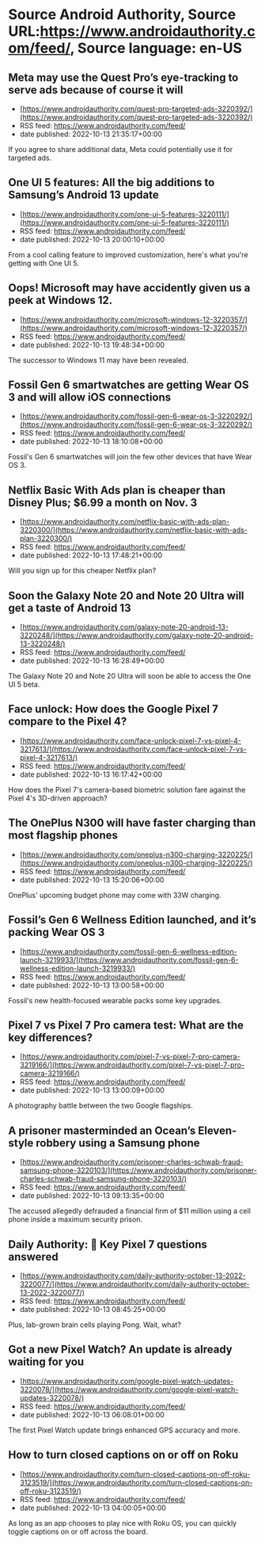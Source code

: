 # Source Android Authority, Source URL:https://www.androidauthority.com/feed/, Source language: en-US

## Meta may use the Quest Pro’s eye-tracking to serve ads because of course it will
 - [https://www.androidauthority.com/quest-pro-targeted-ads-3220392/](https://www.androidauthority.com/quest-pro-targeted-ads-3220392/)
 - RSS feed: https://www.androidauthority.com/feed/
 - date published: 2022-10-13 21:35:17+00:00

If you agree to share additional data, Meta could potentially use it for targeted ads.

## One UI 5 features: All the big additions to Samsung’s Android 13 update
 - [https://www.androidauthority.com/one-ui-5-features-3220111/](https://www.androidauthority.com/one-ui-5-features-3220111/)
 - RSS feed: https://www.androidauthority.com/feed/
 - date published: 2022-10-13 20:00:10+00:00

From a cool calling feature to improved customization, here's what you're getting with One UI 5.

## Oops! Microsoft may have accidently given us a peek at Windows 12.
 - [https://www.androidauthority.com/microsoft-windows-12-3220357/](https://www.androidauthority.com/microsoft-windows-12-3220357/)
 - RSS feed: https://www.androidauthority.com/feed/
 - date published: 2022-10-13 19:48:34+00:00

The successor to Windows 11 may have been revealed.

## Fossil Gen 6 smartwatches are getting Wear OS 3 and will allow iOS connections
 - [https://www.androidauthority.com/fossil-gen-6-wear-os-3-3220292/](https://www.androidauthority.com/fossil-gen-6-wear-os-3-3220292/)
 - RSS feed: https://www.androidauthority.com/feed/
 - date published: 2022-10-13 18:10:08+00:00

Fossil's Gen 6 smartwatches will join the few other devices that have Wear OS 3.

## Netflix Basic With Ads plan is cheaper than Disney Plus; $6.99 a month on Nov. 3
 - [https://www.androidauthority.com/netflix-basic-with-ads-plan-3220300/](https://www.androidauthority.com/netflix-basic-with-ads-plan-3220300/)
 - RSS feed: https://www.androidauthority.com/feed/
 - date published: 2022-10-13 17:48:21+00:00

Will you sign up for this cheaper Netflix plan?

## Soon the Galaxy Note 20 and Note 20 Ultra will get a taste of Android 13
 - [https://www.androidauthority.com/galaxy-note-20-android-13-3220248/](https://www.androidauthority.com/galaxy-note-20-android-13-3220248/)
 - RSS feed: https://www.androidauthority.com/feed/
 - date published: 2022-10-13 16:28:49+00:00

The Galaxy Note 20 and Note 20 Ultra will soon be able to access the One UI 5 beta.

## Face unlock: How does the Google Pixel 7 compare to the Pixel 4?
 - [https://www.androidauthority.com/face-unlock-pixel-7-vs-pixel-4-3217613/](https://www.androidauthority.com/face-unlock-pixel-7-vs-pixel-4-3217613/)
 - RSS feed: https://www.androidauthority.com/feed/
 - date published: 2022-10-13 16:17:42+00:00

How does the Pixel 7's camera-based biometric solution fare against the Pixel 4's 3D-driven approach?

## The OnePlus N300 will have faster charging than most flagship phones
 - [https://www.androidauthority.com/oneplus-n300-charging-3220225/](https://www.androidauthority.com/oneplus-n300-charging-3220225/)
 - RSS feed: https://www.androidauthority.com/feed/
 - date published: 2022-10-13 15:20:06+00:00

OnePlus' upcoming budget phone may come with 33W charging.

## Fossil’s Gen 6 Wellness Edition launched, and it’s packing Wear OS 3
 - [https://www.androidauthority.com/fossil-gen-6-wellness-edition-launch-3219933/](https://www.androidauthority.com/fossil-gen-6-wellness-edition-launch-3219933/)
 - RSS feed: https://www.androidauthority.com/feed/
 - date published: 2022-10-13 13:00:58+00:00

Fossil's new health-focused wearable packs some key upgrades.

## Pixel 7 vs Pixel 7 Pro camera test: What are the key differences?
 - [https://www.androidauthority.com/pixel-7-vs-pixel-7-pro-camera-3219166/](https://www.androidauthority.com/pixel-7-vs-pixel-7-pro-camera-3219166/)
 - RSS feed: https://www.androidauthority.com/feed/
 - date published: 2022-10-13 13:00:09+00:00

A photography battle between the two Google flagships.

## A prisoner masterminded an Ocean’s Eleven-style robbery using a Samsung phone
 - [https://www.androidauthority.com/prisoner-charles-schwab-fraud-samsung-phone-3220103/](https://www.androidauthority.com/prisoner-charles-schwab-fraud-samsung-phone-3220103/)
 - RSS feed: https://www.androidauthority.com/feed/
 - date published: 2022-10-13 09:13:35+00:00

The accused allegedly defrauded a financial firm of $11 million using a cell phone inside a maximum security prison.

## Daily Authority: 📱 Key Pixel 7 questions answered
 - [https://www.androidauthority.com/daily-authority-october-13-2022-3220077/](https://www.androidauthority.com/daily-authority-october-13-2022-3220077/)
 - RSS feed: https://www.androidauthority.com/feed/
 - date published: 2022-10-13 08:45:25+00:00

Plus, lab-grown brain cells playing Pong. Wait, what?

## Got a new Pixel Watch? An update is already waiting for you
 - [https://www.androidauthority.com/google-pixel-watch-updates-3220078/](https://www.androidauthority.com/google-pixel-watch-updates-3220078/)
 - RSS feed: https://www.androidauthority.com/feed/
 - date published: 2022-10-13 06:08:01+00:00

The first Pixel Watch update brings enhanced GPS accuracy and more.

## How to turn closed captions on or off on Roku
 - [https://www.androidauthority.com/turn-closed-captions-on-off-roku-3123519/](https://www.androidauthority.com/turn-closed-captions-on-off-roku-3123519/)
 - RSS feed: https://www.androidauthority.com/feed/
 - date published: 2022-10-13 04:00:05+00:00

As long as an app chooses to play nice with Roku OS, you can quickly toggle captions on or off across the board.
